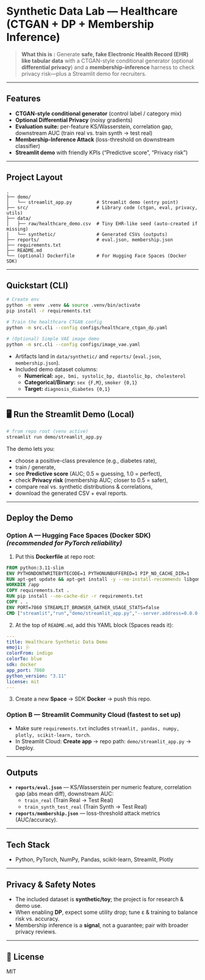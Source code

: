 # Synthetic Data Lab — Healthcare (CTGAN + DP + Membership Inference)

> **What this is :** Generate **safe, fake Electronic Health Record (EHR) like tabular data** with a CTGAN-style conditional generator (optional **differential privacy**) and a **membership-inference** harness to check privacy risk—plus a Streamlit demo for recruiters.

---

## Features

- **CTGAN-style conditional generator** (control label / category mix)
- **Optional Differential Privacy** (noisy gradients)
- **Evaluation suite:** per-feature KS/Wasserstein, correlation gap, downstream AUC (train real vs. train synth → test real)
- **Membership-Inference Attack** (loss-threshold on downstream classifier)
- **Streamlit demo** with friendly KPIs (“Predictive score”, “Privacy risk”)

---

## Project Layout

```
.
├── demo/
│   └── streamlit_app.py         # Streamlit demo (entry point)
├── src/                         # Library code (ctgan, eval, privacy, utils)
├── data/
│   ├── raw/healthcare_demo.csv  # Tiny EHR-like seed (auto-created if missing)
│   └── synthetic/               # Generated CSVs (outputs)
├── reports/                     # eval.json, membership.json
├── requirements.txt
├── README.md
└── (optional) Dockerfile        # For Hugging Face Spaces (Docker SDK)
```

---

## Quickstart (CLI)

```bash
# Create env
python -m venv .venv && source .venv/bin/activate
pip install -r requirements.txt

# Train the healthcare CTGAN config
python -m src.cli --config configs/healthcare_ctgan_dp.yaml

# (Optional) Simple VAE image demo
python -m src.cli --config configs/image_vae.yaml
```

- Artifacts land in `data/synthetic/` and `reports/` (`eval.json`, `membership.json`).
- Included demo dataset columns:
  - **Numerical:** `age, bmi, systolic_bp, diastolic_bp, cholesterol`
  - **Categorical/Binary:** `sex {F,M}`, `smoker {0,1}`
  - **Target:** `diagnosis_diabetes {0,1}`

---

## 🖥️ Run the Streamlit Demo (Local)

```bash
# from repo root (venv active)
streamlit run demo/streamlit_app.py
```

The demo lets you:

- choose a positive-class prevalence (e.g., diabetes rate),
- train / generate,
- see **Predictive score** (AUC; 0.5 ≈ guessing, 1.0 = perfect),
- check **Privacy risk** (membership AUC; closer to 0.5 = safer),
- compare real vs. synthetic distributions & correlations,
- download the generated CSV + eval reports.

---

## Deploy the Demo

### Option A — **Hugging Face Spaces (Docker SDK)** _(recommended for PyTorch reliability)_

1. Put this **Dockerfile** at repo root:

```dockerfile
FROM python:3.11-slim
ENV PYTHONDONTWRITEBYTECODE=1 PYTHONUNBUFFERED=1 PIP_NO_CACHE_DIR=1
RUN apt-get update && apt-get install -y --no-install-recommends libgomp1 && rm -rf /var/lib/apt/lists/*
WORKDIR /app
COPY requirements.txt .
RUN pip install --no-cache-dir -r requirements.txt
COPY . .
ENV PORT=7860 STREAMLIT_BROWSER_GATHER_USAGE_STATS=false
CMD ["streamlit","run","demo/streamlit_app.py","--server.address=0.0.0.0","--server.port=${PORT}"]
```

2. At the top of `README.md`, add this YAML block (Spaces reads it):

```yaml
---
title: Healthcare Synthetic Data Demo
emoji: 🩺
colorFrom: indigo
colorTo: blue
sdk: docker
app_port: 7860
python_version: "3.11"
license: mit
---
```

3. Create a new **Space** → SDK **Docker** → push this repo.

### Option B — **Streamlit Community Cloud** (fastest to set up)

- Make sure `requirements.txt` includes `streamlit, pandas, numpy, plotly, scikit-learn, torch`.
- In Streamlit Cloud: **Create app** → repo path: `demo/streamlit_app.py` → Deploy.

---

## Outputs

- **`reports/eval.json`** — KS/Wasserstein per numeric feature, correlation gap (abs mean diff), downstream AUC:
  - `train_real` (Train Real → Test Real)
  - `train_synth_test_real` (Train Synth → Test Real)
- **`reports/membership.json`** — loss-threshold attack metrics (AUC/accuracy).

---

## Tech Stack

- Python, PyTorch, NumPy, Pandas, scikit-learn, Streamlit, Plotly

---

## Privacy & Safety Notes

- The included dataset is **synthetic/toy**; the project is for research & demo use.
- When enabling **DP**, expect some utility drop; tune ε & training to balance risk vs. accuracy.
- Membership inference is a **signal**, not a guarantee; pair with broader privacy reviews.

---

## 📜 License

MIT
